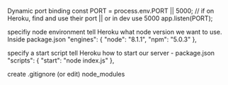 Dynamic port binding
const PORT = process.env.PORT || 5000;
// if on Heroku, find and use their port || or in dev use 5000
app.listen(PORT);


specifiy node environment
tell Heroku what node version we want to use. Inside package.json
"engines": {
    "node": "8.1.1",
    "npm": "5.0.3"
  },

specify a start script
tell Heroku how to start our server - package.json
"scripts": {
    "start": "node index.js"
  },

create .gitignore (or edit)
node_modules